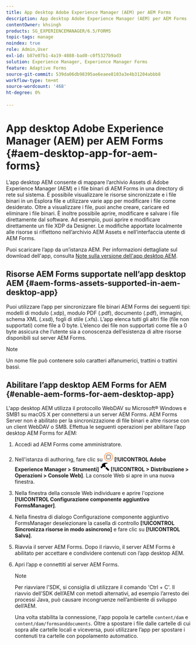 ```yaml
---
title: App desktop Adobe Experience Manager (AEM) per AEM Forms
description: App desktop Adobe Experience Manager (AEM) per AEM Forms
contentOwner: khsingh
products: SG_EXPERIENCEMANAGER/6.5/FORMS
topic-tags: manage
noindex: true
role: Admin,User
exl-id: b87e07b1-4a19-4888-bad0-c0f5327b9ad3
solution: Experience Manager, Experience Manager Forms
feature: Adaptive Forms
source-git-commit: 539da06db98395ae6eaee8103a3e4b31204abbb8
workflow-type: tm+mt
source-wordcount: '468'
ht-degree: 0%

---
```


# App desktop Adobe Experience Manager (AEM) per AEM Forms {#aem-desktop-app-for-aem-forms}

L’app desktop AEM consente di mappare l’archivio Assets di Adobe Experience Manager (AEM) e i file binari di AEM Forms in una directory di rete sul sistema. È possibile visualizzare le risorse sincronizzate e i file binari in un Esplora file e utilizzare varie app per modificare i file come desiderato. Oltre a visualizzare i file, puoi anche creare, caricare ed eliminare i file binari. È inoltre possibile aprire, modificare e salvare i file direttamente dal software. Ad esempio, puoi aprire e modificare direttamente un file XDP da Designer. Le modifiche apportate localmente alle risorse si riflettono nell’archivio AEM Assets e nell’interfaccia utente di AEM Forms.

Puoi scaricare l’app da un’istanza AEM. Per informazioni dettagliate sul download dell&#39;app, consulta [Note sulla versione dell&#39;app desktop AEM](https://experienceleague.adobe.com/docs/experience-manager-desktop-app/using/release-notes.html?lang=it).

## Risorse AEM Forms supportate nell’app desktop AEM {#aem-forms-assets-supported-in-aem-desktop-app}

Puoi utilizzare l’app per sincronizzare file binari AEM Forms dei seguenti tipi: modelli di modulo (.xdp), modulo PDF (.pdf), documento (.pdf), immagini, schema XML (.xsd), fogli di stile (.xfs). L’app elenca tutti gli altri file (file non supportati) come file a 0 byte. L’elenco dei file non supportati come file a 0 byte assicura che l’utente sia a conoscenza dell’esistenza di altre risorse disponibili sul server AEM Forms.

>[!NOTE]
>
>Un nome file può contenere solo caratteri alfanumerici, trattini o trattini bassi.

## Abilitare l’app desktop AEM Forms for AEM {#enable-aem-forms-for-aem-desktop-app}

L&#39;app desktop AEM utilizza il protocollo WebDAV su Microsoft® Windows e SMB1 su macOS X per connettersi a un server AEM Forms. AEM Forms Server non è abilitato per la sincronizzazione di file binari e altre risorse con un client WebDAV o SMB. Effettua le seguenti operazioni per abilitare l’app desktop AEM Forms for AEM:

1. Accedi ad AEM Forms come amministratore.
1. Nell&#39;istanza di authoring, fare clic su ![adobeexperiencemanager](assets/adobeexperiencemanager.png) **[!UICONTROL Adobe Experience Manager > Strumenti]** ![hammer](assets/hammer.png) **[!UICONTROL > Distribuzione > Operazioni > Console Web]**. La console Web si apre in una nuova finestra.
1. Nella finestra della console Web individuare e aprire l&#39;opzione **[!UICONTROL Configurazione componente aggiuntivo FormsManager]**.
1. Nella finestra di dialogo Configurazione componente aggiuntivo FormsManager deselezionare la casella di controllo **[!UICONTROL Sincronizza risorse in modo asincrono]** e fare clic su **[!UICONTROL Salva]**.
1. Riavvia il server AEM Forms. Dopo il riavvio, il server AEM Forms è abilitato per accettare e condividere contenuti con l’app desktop AEM.
1. Apri l’app e connettiti al server AEM Forms.

   >[!NOTE]
   >
   > Per riavviare l&#39;SDK, si consiglia di utilizzare il comando &#39;Ctrl + C&#39;. Il riavvio dell’SDK dell’AEM con metodi alternativi, ad esempio l’arresto dei processi Java, può causare incongruenze nell’ambiente di sviluppo dell’AEM.

   Una volta stabilita la connessione, l&#39;app popola le cartelle `content/dam` e `content/dam/formsanddocuments`. Oltre a spostare i file dalle cartelle di cui sopra alle cartelle locali e viceversa, puoi utilizzare l’app per spostare i contenuti tra cartelle con popolamento automatico.
